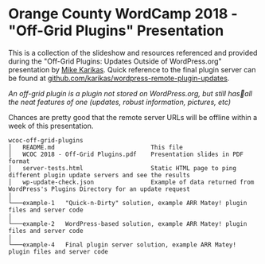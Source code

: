# Orange County WordCamp 2018 - "Off-Grid Plugins" Presentation

This is a collection of the slideshow and resources referenced and provided during the "Off-Grid Plugins: Updates Outside of WordPress.org" presentation by [Mike Karikas](https://github.com/karikas).  Quick reference to the final plugin server can be found at [github.com/karikas/wordpress-remote-plugin-updates](https://github.com/karikas/wordpress-remote-plugin-updates).

_An off-grid plugin is a plugin not stored on WordPress.org, but still hasall the neat features of one (updates, robust information, pictures, etc)_

Chances are pretty good that the remote server URLs will be offline within a week of this presentation.

```
wcoc-off-grid-plugins
│   README.md                           This file
│   WCOC 2018 - Off-Grid Plugins.pdf    Presentation slides in PDF format
│   server-tests.html                   Static HTML page to ping different plugin update servers and see the results
│   wp-update-check.json                Example of data returned from WordPress's Plugins Directory for an update request
│
└───example-1   "Quick-n-Dirty" solution, example ARR Matey! plugin files and server code
│   
└───example-2   WordPress-based solution, example ARR Matey! plugin files and server code
│   
└───example-4   Final plugin server solution, example ARR Matey! plugin files and server code
```